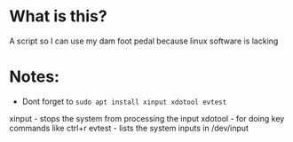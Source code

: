 # What is this?
A script so I can use my dam foot pedal because linux software is lacking

# Notes:
- Dont forget to `sudo apt install xinput xdotool evtest`

xinput - stops the system from processing the input
xdotool - for doing key commands like ctrl+r
evtest - lists the system inputs in /dev/input
